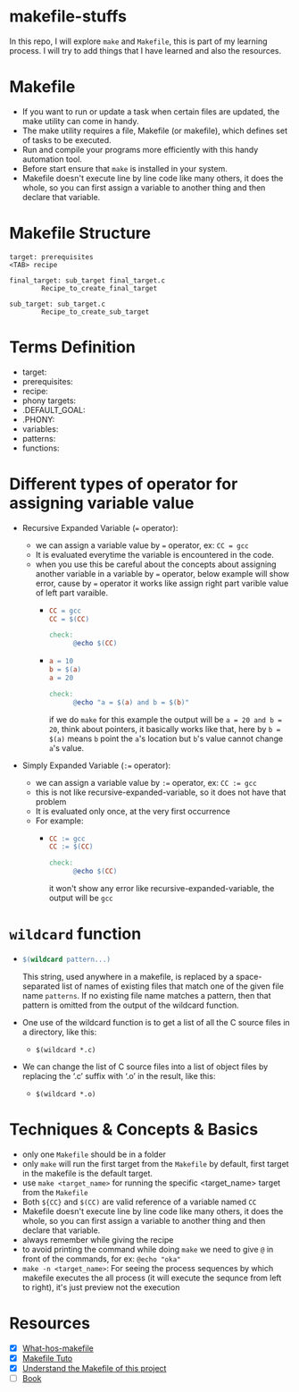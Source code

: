 # makefile-stuffs

In this repo, I will explore `make` and `Makefile`, this is part of my learning process. I will try to add things that I have learned and also the resources. 

# Makefile

- If you want to run or update a task when certain files are updated, the make utility can come in handy. 
- The make utility requires a file, Makefile (or makefile), which defines set of tasks to be executed. 
- Run and compile your programs more efficiently with this handy automation tool. 
- Before start ensure that `make` is installed in your system.
- Makefile doesn't execute line by line code like many others, it does the whole, so you can first assign a variable to another thing and then declare that variable.

# Makefile Structure

```shell script
target: prerequisites
<TAB> recipe
```

```shell script
final_target: sub_target final_target.c
        Recipe_to_create_final_target

sub_target: sub_target.c
        Recipe_to_create_sub_target
```

# Terms Definition

* target: 
* prerequisites: 
* recipe: 
* phony targets: 
* .DEFAULT_GOAL: 
* .PHONY: 
* variables:
* patterns: 
* functions:

# Different types of operator for assigning variable value

* Recursive Expanded Variable (`=` operator):
    - we can assign a variable value by `=` operator, ex: `CC = gcc`
    - It is evaluated everytime the variable is encountered in the code.
    - when you use this be careful about the concepts about assigning another variable in a variable by `=` operator, below example will show error, cause by `=` operator it works like assign right part varible value of left part varaible.
        - ```Makefile
          CC = gcc
          CC = $(CC)
          
          check:
                @echo $(CC)
          ```
        - ```Makefile
          a = 10
          b = $(a)
          a = 20
          
          check:
                @echo "a = $(a) and b = $(b)"
          ```
          if we do `make` for this example the output will be `a = 20 and b = 20`, think about pointers, it basically works like that, here by `b = $(a)` means `b` point the `a`'s location but `b`'s value cannot change `a`'s value.

* Simply Expanded Variable (`:=` operator):
    - we can assign a variable value by `:=` operator, ex: `CC := gcc`
    - this is not like recursive-expanded-variable, so it does not have that problem
    - It is evaluated only once, at the very first occurrence
    - For example:
        - ```Makefile
          CC := gcc
          CC := $(CC)
          
          check:
                @echo $(CC)
          ```
          it won't show any error like recursive-expanded-variable, the output will be `gcc`

# `wildcard` function

- ```Makefile
  $(wildcard pattern...)
  ```
  This string, used anywhere in a makefile, is replaced by a space-separated list of names of existing files that match one of the given file name `patterns`. If no existing file name matches a pattern, then that pattern is omitted from the output of the wildcard function.

- One use of the wildcard function is to get a list of all the C source files in a directory, like this:
    - `$(wildcard *.c)`
- We can change the list of C source files into a list of object files by replacing the ‘.c’ suffix with ‘.o’ in the result, like this:
    - `$(wildcard *.o)`

# Techniques & Concepts & Basics

- only one `Makefile` should be in a folder
- only `make` will run the first target from the `Makefile` by default, first target in the makefile is the default target.
- use `make <target_name>` for running the specific <target_name> target from the `Makefile` 
- Both `${CC}` and `$(CC)` are valid reference of a variable named `CC`
- Makefile doesn't execute line by line code like many others, it does the whole, so you can first assign a variable to another thing and then declare that variable.
- always remember <TAB> while giving the recipe
- to avoid printing the command while doing `make` we need to give `@` in front of the commands, for ex: `@echo "oka"`
- `make -n <target_name>`: For seeing the process sequences by which makefile executes the all process (it will execute the sequnce from left to right), it's just preview not the execution


# Resources

- [x] [What-hos-makefile](https://opensource.com/article/18/8/what-how-makefile)
- [x] [Makefile Tuto](https://makefiletutorial.com/#static-pattern-rules)
- [x] [Understand the Makefile of this project](https://github.com/thockin/go-build-template)
- [ ] [Book](https://www.gnu.org/software/make/manual/html_node/index.html)